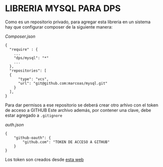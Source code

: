 LIBRERIA MYSQL PARA DPS
=

Como es un repositorio privado, para agregar esta libreria en un sistema hay que configurar composer de la siguiente manera:

*Composer.json*
```
{
  "require" : {
    ...
    "dps/mysql": "*"
    ...
  },
  "repositories": [
  {
      "type": "vcs",
      "url": "git@github.com:marcoas/mysql.git"
    }
  ],      
}
```

Para dar permisos a ese repositorio se deberá crear otro arhivo con el token de acceso a GITHUB
Este archivo además, por contener una clave, debe estar agregado a `.gitignore`

*auth.json*
```
{
    "github-oauth": {
        "github.com": "TOKEN DE ACCESO A GITHUB"
    }   
}
```

Los token son creados desde [esta web](https://github.com/settings/tokens)